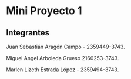 # Mini Proyecto 1


## Integrantes

Juan Sebastián Aragón Campo - 2359449-3743.

Miguel Angel Arboleda Grueso 2160253-3743.

Marlen Lizeth Estrada López - 2359494-3743.

